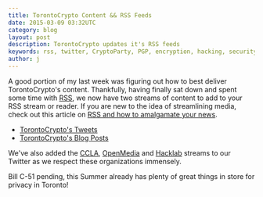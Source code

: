 ```yaml
---
title: TorontoCrypto Content && RSS Feeds
date: 2015-03-09 03:32UTC
category: blog
layout: post
description: TorontoCrypto updates it's RSS feeds
keywords: rss, twitter, CryptoParty, PGP, encryption, hacking, security, privacy, i2p, tor
author: j
---
```


A good portion of my last week was figuring out
how to best deliver TorontoCrypto's content. Thankfully, having finally
sat down and spent some time with [RSS](https://en.wikipedia.org/wiki/RSS),
we now have two streams of content to add to your RSS stream or reader. If
you are new to the idea of streamlining media, check
out this article on [RSS and how to amalgamate your news](http://webtrends.about.com/od/revie2/tp/Rss-Aggregator-Tools-Combine-Rss-Feeds.htm).

* [TorontoCrypto's Tweets](https://script.googleusercontent.com/macros/echo?user_content_key=qw-XxbwW2tzdCjg5fl22SMM9acF8Ywq1_rLXugjT59pb11jw8M1Dy93EVWhtd9chDs1AKFuFCOPAE7KAy-8TdZhF0iB7-Qgtm5_BxDlH2jW0nuo2oDemN9CCS2h10ox_1xSncGQajx_ryfhECjZEnFJHYw77UeOYuB9cXkblg4EdBIbM_q4d5yzGRI5e_jhJTG50aC6L28TXH_kIX9fqPI8UW_efKYelPxRHsKKEc6K4f5s4Ovbbm--IeOBjrGdl&lib=M398XYW3Ay3Lvxjy6-1ouXaeUUI5sxUYT
)
* [TorontoCrypto's Blog Posts](https://www.torontocrypto.org/feed.xml)

We've also added the [CCLA](http://ccla.org/), [OpenMedia](https://openmedia.ca/)
and [Hacklab](https://hacklab.to/) streams
to our Twitter as we respect these organizations immensely.

Bill C-51 pending, this Summer already has plenty of great things in store
for privacy in Toronto!
